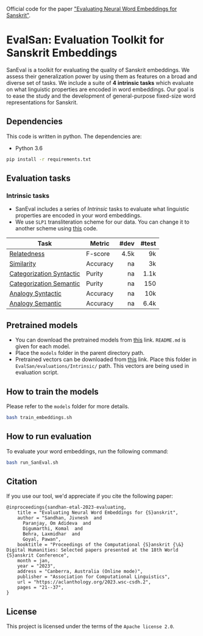 Official code for the paper ["Evaluating Neural Word Embeddings for Sanskrit"](https://aclanthology.org/2023.wsc-csdh.2/).

# EvalSan: Evaluation Toolkit for Sanskrit Embeddings
SanEval is a toolkit for evaluating the quality of Sanskrit embeddings. We assess their generalization power by using them as features on a broad and diverse set of tasks. We include a suite of **4 intrinsic tasks** which evaluate on what linguistic properties are encoded in word embeddings. Our goal is to ease the study and the development of general-purpose fixed-size word representations for Sanskrit.

## Dependencies
This code is written in python. The dependencies are:
* Python 3.6
```bash
pip install -r requirements.txt
```

## Evaluation tasks

### Intrinsic tasks
* SanEval includes a series of *Intrinsic* tasks to evaluate what linguistic properties are encoded in your word embeddings.
* We use `SLP1` transliteration scheme for our data. You can change it to another scheme using [this](https://colab.research.google.com/drive/1vdrQ8hJjZf-es-34tLHIWP8VBFf-o-fW?usp=sharing) code.

| Task     	| Metric                         	| #dev 	| #test 	|
|----------	|------------------------------	|-----------:|----------:|
| [Relatedness](https://github.com/Jivnesh/EvalSan/blob/main/evaluations/Intrinsic/Data/automated_relatedness_AK_test.csv)	| F-score	| 4.5k     	| 9k    	|
| [Similarity](https://github.com/Jivnesh/EvalSan/blob/main/evaluations/Intrinsic/Data/final_synonym_MCQs_AK.csv)	| Accuracy	| na     	| 3k    	|
| [Categorization Syntactic](https://github.com/Jivnesh/EvalSan/blob/main/evaluations/Intrinsic/Data/final_syntactic_categorization.csv)	| Purity	| na     	| 1.1k    	|
| [Categorization Semantic](https://github.com/Jivnesh/EvalSan/blob/main/evaluations/Intrinsic/Data/final_semantic_categorization.csv)	| Purity	| na     	| 150    	|
| [Analogy Syntactic](https://github.com/Jivnesh/EvalSan/blob/main/evaluations/Intrinsic/Data/final_syntactic_analogies.csv)	| Accuracy	| na    	| 10k    	|
| [Analogy Semantic](https://github.com/Jivnesh/EvalSan/blob/main/evaluations/Intrinsic/Data/Final_semantic_analogies.csv)	| Accuracy	| na    	| 6.4k    	|

## Pretrained models
* You can download the pretrained models from [this](https://iitk-my.sharepoint.com/:u:/g/personal/jivnesh_iitk_ac_in/ESQmKNWjkfBAgmghymAC1pcBT3sj0XxtIGdRgXatpWiymw?e=H13LCR) link. `README.md` is given for each model.
* Place the `models` folder in the parent directory path.
* Pretrained vectors can be downloaded from [this](https://iitk-my.sharepoint.com/:u:/g/personal/jivnesh_iitk_ac_in/EVpoZqJYLwBMiAM0NzSqiFwBiV9hfpSl7ZQ1Yq4b2aW-og?e=NjYEiY) link. Place this folder in `EvalSan/evaluations/Intrinsic/` path. This vectors are being used in evaluation script.

## How to train the models
Please refer to the `models` folder for more details.
```bash
bash train_embeddings.sh
```

## How to run evaluation
To evaluate your word embeddings, run the following command:
```bash
bash run_SanEval.sh
```

## Citation
If you use our tool, we'd appreciate if you cite the following paper:
```
@inproceedings{sandhan-etal-2023-evaluating,
    title = "Evaluating Neural Word Embeddings for {S}anskrit",
    author = "Sandhan, Jivnesh  and
      Paranjay, Om Adideva  and
      Digumarthi, Komal  and
      Behra, Laxmidhar  and
      Goyal, Pawan",
    booktitle = "Proceedings of the Computational {S}anskrit {\&} Digital Humanities: Selected papers presented at the 18th World {S}anskrit Conference",
    month = jan,
    year = "2023",
    address = "Canberra, Australia (Online mode)",
    publisher = "Association for Computational Linguistics",
    url = "https://aclanthology.org/2023.wsc-csdh.2",
    pages = "21--37",
}

```
## License
This project is licensed under the terms of the `Apache license 2.0`.
